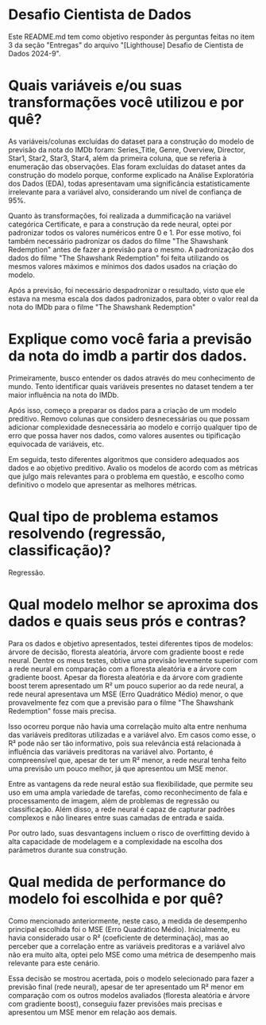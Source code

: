# Desafio Cientista de Dados
Este README.md tem como objetivo responder às perguntas feitas no item 3 da seção "Entregas" do arquivo "[Lighthouse] Desafio de Cientista de Dados 2024-9".

# Quais variáveis e/ou suas transformações você utilizou e por quê? 
As variáveis/colunas excluídas do dataset para a construção do modelo de previsão da nota do IMDb foram: Series_Title, Genre, Overview, Director, Star1, Star2, Star3, Star4, além da primeira coluna, que se referia à enumeração das observações. Elas foram excluídas do dataset antes da construção do modelo porque, conforme explicado na Análise Exploratória dos Dados (EDA), todas apresentavam uma significância estatisticamente irrelevante para a variável alvo, considerando um nível de confiança de 95%.

Quanto às transformações, foi realizada a dummificação na variável categórica Certificate, e para a construção da rede neural, optei por padronizar todos os valores numéricos entre 0 e 1. Por esse motivo, foi também necessário padronizar os dados do filme "The Shawshank Redemption" antes de fazer a previsão para o mesmo. A padronização dos dados do filme "The Shawshank Redemption" foi feita utilizando os mesmos valores máximos e mínimos dos dados usados na criação do modelo.

Após a previsão, foi necessário despadronizar o resultado, visto que ele estava na mesma escala dos dados padronizados, para obter o valor real da nota do IMDb para o filme "The Shawshank Redemption"

# Explique como você faria a previsão da nota do imdb a partir dos dados.
Primeiramente, busco entender os dados através do meu conhecimento de mundo. Tento identificar quais variáveis presentes no dataset tendem a ter maior influência na nota do IMDb.

Após isso, começo a preparar os dados para a criação de um modelo preditivo. Removo colunas que considero desnecessárias ou que possam adicionar complexidade desnecessária ao modelo e corrijo qualquer tipo de erro que possa haver nos dados, como valores ausentes ou tipificação equivocada de variáveis, etc.

Em seguida, testo diferentes algoritmos que considero adequados aos dados e ao objetivo preditivo. Avalio os modelos de acordo com as métricas que julgo mais relevantes para o problema em questão, e escolho como definitivo o modelo que apresentar as melhores métricas.

# Qual tipo de problema estamos resolvendo (regressão, classificação)?
Regressão.

# Qual modelo melhor se aproxima dos dados e quais seus prós e contras? 
Para os dados e objetivo apresentados, testei diferentes tipos de modelos: árvore de decisão, floresta aleatória, árvore com gradiente boost e rede neural. Dentre os meus testes, obtive uma previsão levemente superior com a rede neural em comparação com a floresta aleatória e a árvore com gradiente boost. Apesar da floresta aleatória e da árvore com gradiente boost terem apresentado um R² um pouco superior ao da rede neural, a rede neural apresentava um MSE (Erro Quadrático Médio) menor, o que provavelmente fez com que a previsão para o filme "The Shawshank Redemption" fosse mais precisa.

Isso ocorreu porque não havia uma correlação muito alta entre nenhuma das variáveis preditoras utilizadas e a variável alvo. Em casos como esse, o R² pode não ser tão informativo, pois sua relevância está relacionada à influência das variáveis preditoras na variável alvo. Portanto, é compreensível que, apesar de ter um R² menor, a rede neural tenha feito uma previsão um pouco melhor, já que apresentou um MSE menor.

Entre as vantagens da rede neural estão sua flexibilidade, que permite seu uso em uma ampla variedade de tarefas, como reconhecimento de fala e processamento de imagem, além de problemas de regressão ou classificação. Além disso, a rede neural é capaz de capturar padrões complexos e não lineares entre suas camadas de entrada e saída.

Por outro lado, suas desvantagens incluem o risco de overfitting devido à alta capacidade de modelagem e a complexidade na escolha dos parâmetros durante sua construção.

# Qual medida de performance do modelo foi escolhida e por quê?
Como mencionado anteriormente, neste caso, a medida de desempenho principal escolhida foi o MSE (Erro Quadrático Médio). Inicialmente, eu havia considerado usar o R² (coeficiente de determinação), mas ao perceber que a correlação entre as variáveis preditoras e a variável alvo não era muito alta, optei pelo MSE como uma métrica de desempenho mais relevante para este cenário.

Essa decisão se mostrou acertada, pois o modelo selecionado para fazer a previsão final (rede neural), apesar de ter apresentado um R² menor em comparação com os outros modelos avaliados (floresta aleatória e árvore com gradiente boost), conseguiu fazer previsões mais precisas e apresentou um MSE menor em relação aos demais.
